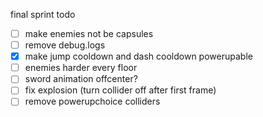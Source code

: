final sprint todo

- [ ] make enemies not be capsules
- [ ] remove debug.logs
- [x] make jump cooldown and dash cooldown powerupable
- [ ] enemies harder every floor
- [ ] sword animation offcenter?
- [ ] fix explosion (turn collider off after first frame)
- [ ] remove powerupchoice colliders
